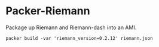 # Packer-Riemann

Package up Riemann and Riemann-dash into an AMI.

```
packer build -var 'riemann_version=0.2.12' riemann.json
```
